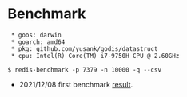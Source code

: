 # Benchmark

``` shell
 * goos: darwin
 * goarch: amd64
 * pkg: github.com/yusank/godis/datastruct
 * cpu: Intel(R) Core(TM) i7-9750H CPU @ 2.60GHz

$ redis-benchmark -p 7379 -n 10000 -q --csv
```

- 2021/12/08 first benchmark [result](benchmark.20211208.csv).